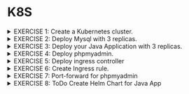 # K8S

<details>
<summary> EXERCISE 1: Create a Kubernetes cluster.
</summary>
  <br>
  <code>brew install minikube</code> <br>
  <code>minikube start --driver docker</code> <br>
  <code>minikube status</code> 
<br>

</details>

<details>
<summary> EXERCISE 2: Deploy Mysql with 3 replicas.
</summary>
  <br>
  First of all, you want to deploy the mysql database. Deploy Mysql database with 3 replicas and volumes for data persistence. To simplify the process you can use Helm for that.<br>
<br>
  
##### Execute deployment from directory exercise_2/3_bitnami_with_replia:
<code> cd exercise_2/3_bitnami_with_replia</code>

##### 1. Use YAML files to create Volume and VolumeClaim

<code>kubectl apply -f sql-replica-pv.yaml</code> <br>
<code>kubectl apply -f sql-replica-pvc.yaml</code> <br>

##### 2. Use Helm Charts to create 3 SQL Instances using peristant volumes

<code>helm repo add bitnami https://charts.bitnami.com/bitnami</code> <br>
<code>helm search repo bitnami/</code> <br>
<code>helm install mysql bitnami/mysql -f sql-replica.yaml</code> <br>

##### 3. Check if pods run as expected: 
##### Enter pod
<code> kubectl exec -it pod/mysql-primary-0 -- /bin/bash </code>

##### DB login 
<code> mysql -u <MYSQL_USERNAME> -p <MYSQL_PASSWORD</code> <br>
-> <code> mysql -u dev_user -p passworddev</code><br>
</details>


<details>
<summary> EXERCISE 3: Deploy your Java Application with 3 replicas.
</summary>
<br>
  Deploy your Java application with 3 replicas.
With docker-compose, you were setting env_vars on server. In K8s there are own components for that, so create ConfigMap and Secret with the values and reference them in the application deployment config file.<br>

##### Execute deployment from directory k8s

##### Create docker image from Java App and push it into your DockerHub Repository. 

<code>cd docker-exercise</code><br>
<code>gradle build</code><br>

Rename generated jar file to: java-mysql-project-1.0-SNAPSHOT.jar <br>

- Create and tag a docker image using existing Dockerfile:
<code>docker build -t <DOCKERHUB_USERNAME>/java_app:1.0 .</code><br>
- Check if the image got build:
<code>docker images</code><br>
- Login to Docker Hub:
<code>docker login</code><br>
- Push Image into your Dockerhub Repository:
<code>docker push <DOCKERHUB_USERNAME>/java-app:1.0</code><br>

##### 1. Create Key (login to Registry and create Secret in K8S)

```
DOCKER_REGISTRY_SERVER=https://index.docker.io/v1/
DOCKER_USER=your docker username
DOCKER_EMAIL=your dockerhub email
DOCKER_PASSWORD= dockerhub pwd

kubectl create secret docker-registry my-registry-key1 \
--docker-server=<DOCKER_REGISTRY_SERVER>
--docker-username=<DOCKERHUB_USERNAME> \
--docker-password=<DOCKERHUB_PASSWORD> \
--docker-email=<DOCKERHUB_EMAIL>
```

###### 2. Execute following commands
<code>kubectl apply -f mysql-secret.yaml</code><br>
<code>kubectl apply -f mysql-configmap.yaml</code><br>
<code>kubectl apply -f deployment.yaml</code><br>
</details>

<details>
<summary> EXERCISE 4: Deploy phpmyadmin.
</summary>
  <br>
  
  ###### 1. Create deployment yaml file for phpmyadmin instance and deploy:
  <code>kubectl apply -f phpmyadmin.yaml</code><br>
</details>

<details>
<summary> EXERCISE 5: Deploy ingress controller
</summary>
  <br>
  
  We want users to access the application using the IP address and instead use a domain name -> Install Ingress controller in 
  the cluster and configure ingress access for your application.
  
  ###### Create Controller 
  <code>minikube addons enable ingress </code><br>

</details>

<details>
<summary> EXERCISE 6: Create Ingress rule.
</summary>
  <br>

  ###### 1. Write Routing Rule and apply it to cluster
  <code>kubectl apply -f kubectl apply -f java-app-ingress.yaml</code><br>
  <br>
  This will throw an error: <br>
  Error from server (InternalError): error when creating "java-app-ingress.yaml": Internal error occurred: failed calling webhook  "validate.nginx.ingress.kubernetes.io": failed to call webhook: Post "[...]": dial tcp 10.111.212.254:443: connect: connection refused <br>

  As described here: https://medium.com/ci-cd-devops/internal-error-occurred-failed-calling-webhook-validate-nginx-ingress-kubernetes-io-b5008e628e03 
  you can solve this error with: <br>
   <br>
  <code>kubectl delete -A ValidatingWebhookConfiguration ingress-nginx-admission</code><br>
  
  ###### 2. Starting minikube tunnel
  Everything coming from localhost 127.0.0.1  will be redirected to minikube ip
  
  <code>sudo minikube tunnel</code><br>

  ###### 3. Ensure your /etc/hosts file contains the correct entry:
  map "my-app.com" to "127.0.0.1." <br>

  ###### 4. Check if App availabe via Browser:
  1) etc/hosts file will redirect requests from http://my-app.com/ to 127.0.0.1<br>
  2) minikube tunnel redirects request from 127.0.0.1 to minikube (services).<br>
       E.g.<br>
         - phpmyadmin service available on http://my-app.com:8081/<br>
         - http://my-app.com/ will show team member roles (a picture)<br>
         - http://my-app.com/get-data shows list of existing team members<br>

</details>


<details>
<summary> EXERCISE 7: Port-forward for phpmyadmin
</summary>
  <br>

This exercise does not make much sense in our scenario because our app is running on minikube/localhost (see exercise 6).

phpMyAdmin Security Concerns: phpMyAdmin is a tool for managing MySQL databases, and it can potentially have security implications if it's exposed to the public internet. By default, it might have vulnerabilities or could be a target for attacks. So, to mitigate these concerns, you choose not to expose it to the public.<br>

Port Forwarding: Instead of exposing phpMyAdmin directly via my-app.com/8081, you configure port forwarding. Port forwarding allows you to access a specific service running inside your Kubernetes cluster from your local machine (localhost) without exposing it to the public internet. This means that phpMyAdmin remains hidden within your cluster, and you can access it securely when needed.<br>

The kubectl port-forward command is used to create a network tunnel between your local machine and a service running inside a Kubernetes cluster: <br>

<code> kubectl port-forward svc/phpmyadmin-service 8081:8081</code><br>

Now phpmyadmin is not available on my-app.com/8081 anymore but on localhost/8081 (which is the same for us, as mentioned at the beginning of this exercise).

</details>


<details>
<summary> EXERCISE 8: ToDo Create Helm Chart for Java App
</summary>
</details>
